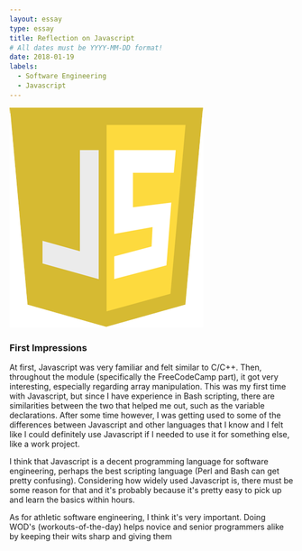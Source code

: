 ```yaml
---
layout: essay
type: essay
title: Reflection on Javascript
# All dates must be YYYY-MM-DD format!
date: 2018-01-19
labels:
  - Software Engineering
  - Javascript
---
```


<img class="ui centered medium image" src="../images/learn-javascript.png">

### First Impressions
At first, Javascript was very familiar and felt similar to C/C++. Then, throughout the module (specifically the FreeCodeCamp part), it got very interesting, especially regarding array manipulation. This was my first time with Javascript, but since I have experience in Bash scripting, there are similarities between the two that helped me out, such as the variable declarations. After some time however, I was getting used to some of the differences between Javascript and other languages that I know and I felt like I could definitely use Javascript if I needed to use it for something else, like a work project.

I think that Javascript is a decent programming language for software engineering, perhaps the best scripting language (Perl and Bash can get pretty confusing). Considering how widely used Javascript is, there must be some reason for that and it's probably because it's pretty easy to pick up and learn the basics within hours.

As for athletic software engineering, I think it's very important. Doing WOD's (workouts-of-the-day) helps novice and senior programmers alike by keeping their wits sharp and giving them  

